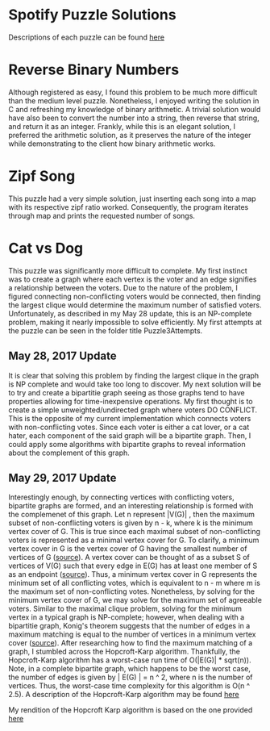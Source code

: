# Spotify Puzzle Solutions

Descriptions of each puzzle can be found [here](https://labs.spotify.com/puzzles/)

# Reverse Binary Numbers

Although registered as easy, I found this problem to be much more difficult than the medium level puzzle. Nonetheless, I enjoyed writing the solution in C and refreshing my knowledge of binary arithmetic. A trivial solution would have also been to convert the number into a string, then reverse that string, and return it as an integer. Frankly, while this is an elegant solution, I preferred the arithmetic solution, as it preserves the nature of the integer while demonstrating to the client how binary arithmetic works.

# Zipf Song

This puzzle had a very simple solution, just inserting each song into a map with its respective zipf ratio worked. Consequently, the program iterates through map and prints the requested number of songs.

# Cat vs Dog

This puzzle was significantly more difficult to complete. My first instinct was to create a graph where each vertex is the voter and an edge signifies a relationship between the voters. Due to the nature of the problem, I figured connecting non-conflicting voters would be connected, then finding the largest clique would determine the maximum number of satisfied voters. Unfortunately, as described in my May 28 update, this is an NP-complete problem, making it nearly impossible to solve efficiently. My first attempts at the puzzle can be seen in the folder title Puzzle3Attempts. 

## May 28, 2017 Update

It is clear that solving this problem by finding the largest clique in the graph is NP complete and would take too long to discover. My next solution will be to try and create a bipartitie graph seeing as those graphs tend to have properties allowing for time-inexpensive operations. My first thought is to create a simple unweighted/undirected graph where voters DO CONFLICT. This is the opposite of my current implementation which connects voters with non-conflicting votes. Since each voter is either a cat lover, or a cat hater, each component of the said graph will be a bipartite graph. Then, I could apply some algorithms with bipartite graphs to reveal information about the complement of this graph. 

## May 29, 2017 Update

Interestingly enough, by connecting vertices with conflicting voters, bipartite graphs are formed, and an interesting relationship is formed with the complemenet of this graph. Let n represent |V(G)| , then the maximum subset of non-conflicting voters is given by n - k, where k is the minimum vertex cover of G. This is true since each maximal subset of non-conflicting voters is represented as a minimal vertex cover for G. To clarify, a minimum vertex cover in G is the vertex cover of G having the smallest number of vertices of G ([source](http://mathworld.wolfram.com/MinimumVertexCover.html)). A vertex cover can be thought of as a subset S of vertices of V(G) such that every edge in E(G) has at least one member of S as an endpoint ([source](http://mathworld.wolfram.com/VertexCover.html)). Thus, a minimum vertex cover in G represents the minimum set of all conflicting votes, which is equivalent to n - m where m is the maximum set of non-conflicting votes. Nonetheless, by solving for the minimum vertex cover of G, we may solve for the maximum set of agreeable voters. Similar to the maximal clique problem, solving for the minimum vertex in a typical graph is NP-complete; however, when dealing with a bipartitie graph, Konig's theorem suggests that the number of edges in a maximum matching is equal to the number of vertices in a minimum vertex cover ([source](https://en.wikipedia.org/wiki/K%C5%91nig%27s_theorem_(graph_theory))). After researching how to find the maximum matching of a graph, I stumbled across the Hopcroft-Karp algorithm. Thankfully, the Hopcroft-Karp algorithm has a worst-case run time of O(|E(G)| * sqrt(n)). Note, in a complete bipartite graph, which happens to be the worst case, the number of edges is given by | E(G) | = n ^ 2, where n is the number of vertices. Thus, the worst-case time complexity for this algorithm is O(n ^ 2.5). A description of the Hopcroft-Karp algorithm may be found [here](https://brilliant.org/wiki/hopcroft-karp/)

My rendition of the Hopcroft Karp algorithm is based on the one provided [here](http://www.geeksforgeeks.org/hopcroft-karp-algorithm-for-maximum-matching-set-2-implementation/)

